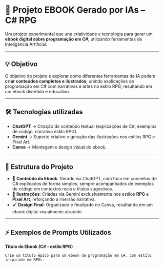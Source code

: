 # 📘 Projeto EBOOK Gerado por IAs – C# RPG  

Um projeto experimental que une criatividade e tecnologia para gerar um **ebook digital sobre programação em C#**, utilizando ferramentas de Inteligência Artificial.  

---

## 💡 Objetivo  
O objetivo do projeto é explorar como diferentes ferramentas de IA podem **criar conteúdos completos e ilustrados**, unindo explicações de programação em C# com narrativas e artes no estilo RPG, resultando em um ebook divertido e educativo.  

---

## 🛠️ Tecnologias utilizadas  
- **ChatGPT** → Criação do conteúdo textual (explicações de C#, exemplos de código, narrativa estilo RPG).  
- **Gemini** → Suporte criativo e geração das ilustrações nos estilos RPG e Pixel Art.  
- **Canva** → Montagem e design visual do ebook.  

---

## 📖 Estrutura do Projeto  
- 📑 **Conteúdo do Ebook**: Gerado via ChatGPT, com foco em conceitos de C# explicados de forma simples, sempre acompanhados de exemplos de código em contextos reais e títulos sugestivos.  
- 🎨 **Ilustrações**: Criadas via Gemini exclusivamente nos estilos **RPG** e **Pixel Art**, reforçando a imersão narrativa.  
- 🖌️ **Design Final**: Organizado e finalizado no Canva, resultando em um ebook digital visualmente atraente.  

---

## ⚡ Exemplos de Prompts Utilizados  

**Título do Ebook (C# - estilo RPG)**  
```text
Crie um título épico para um ebook de programação em C#, com estilo inspirado em RPGs.

